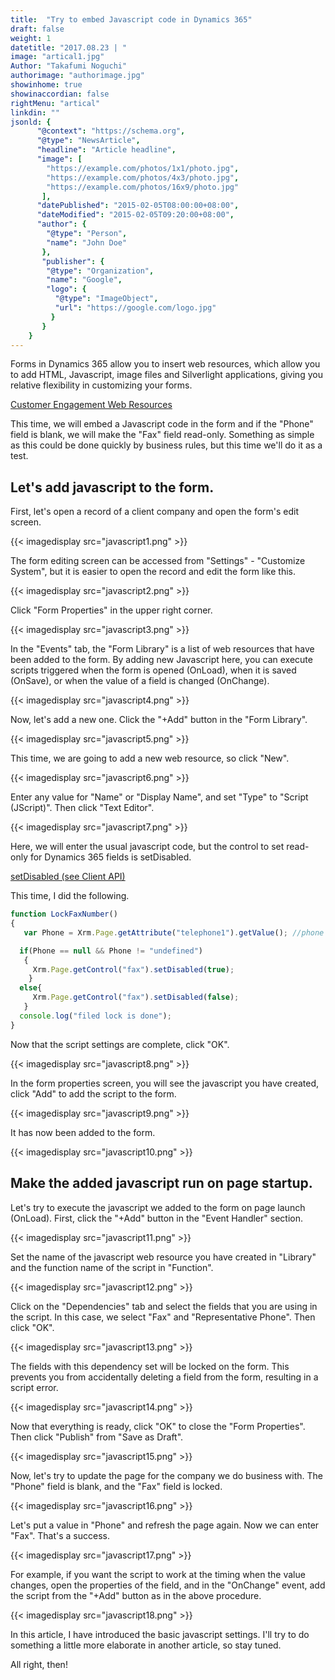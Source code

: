 ```yaml
---
title:  "Try to embed Javascript code in Dynamics 365"
draft: false
weight: 1
datetitle: "2017.08.23 | "
image: "artical1.jpg"
Author: "Takafumi Noguchi"
authorimage: "authorimage.jpg"
showinhome: true
showinaccordian: false
rightMenu: "artical"
linkdin: ""
jsonld: {
      "@context": "https://schema.org",
      "@type": "NewsArticle",
      "headline": "Article headline",
      "image": [
        "https://example.com/photos/1x1/photo.jpg",
        "https://example.com/photos/4x3/photo.jpg",
        "https://example.com/photos/16x9/photo.jpg"
       ],
      "datePublished": "2015-02-05T08:00:00+08:00",
      "dateModified": "2015-02-05T09:20:00+08:00",
      "author": {
        "@type": "Person",
        "name": "John Doe"
       },
       "publisher": {
        "@type": "Organization",
        "name": "Google",
        "logo": {
          "@type": "ImageObject",
          "url": "https://google.com/logo.jpg"
         }
       }
    }
---
```

<!-- Intro  -->
Forms in Dynamics 365 allow you to insert web resources, which allow you to add HTML, Javascript, image files and Silverlight applications, giving you relative flexibility in customizing your forms.

[Customer Engagement Web Resources](https://docs.microsoft.com/ja-jp/dynamics365/customerengagement/on-premises/developer/web-resources)

This time, we will embed a Javascript code in the form and if the "Phone" field is blank, we will make the "Fax" field read-only. Something as simple as this could be done quickly by business rules, but this time we'll do it as a test.


## Let's add javascript to the form.
First, let's open a record of a client company and open the form's edit screen.
<!-- Image= javascript1.png -->
{{< imagedisplay src="javascript1.png" >}}

The form editing screen can be accessed from "Settings" - "Customize System", but it is easier to open the record and edit the form like this.
<!-- Image= javascript2.png -->
{{< imagedisplay src="javascript2.png" >}}

Click "Form Properties" in the upper right corner.
<!-- Image= javascript3.png -->
{{< imagedisplay src="javascript3.png" >}}

In the "Events" tab, the "Form Library" is a list of web resources that have been added to the form. By adding new Javascript here, you can execute scripts triggered when the form is opened (OnLoad), when it is saved (OnSave), or when the value of a field is changed (OnChange).
<!-- Image= javascript4.png -->
{{< imagedisplay src="javascript4.png" >}}

Now, let's add a new one. Click the "+Add" button in the "Form Library".
<!-- Image= javascript5.png -->
{{< imagedisplay src="javascript5.png" >}}

This time, we are going to add a new web resource, so click "New".
<!-- Image= javascript6.png -->
{{< imagedisplay src="javascript6.png" >}}

Enter any value for "Name" or "Display Name", and set "Type" to "Script (JScript)". Then click "Text Editor".
<!-- Image= javascript7.png -->
{{< imagedisplay src="javascript7.png" >}}

Here, we will enter the usual javascript code, but the control to set read-only for Dynamics 365 fields is setDisabled.

[setDisabled (see Client API)](https://docs.microsoft.com/ja-jp/powerapps/developer/model-driven-apps/clientapi/reference/controls/setDisabled)

This time, I did the following.

<!-- Background Box -->
```javascript
function LockFaxNumber()
{ 
   var Phone = Xrm.Page.getAttribute("telephone1").getValue(); //phone

  if(Phone == null && Phone != "undefined")
   {
     Xrm.Page.getControl("fax").setDisabled(true);
    } 
  else{
     Xrm.Page.getControl("fax").setDisabled(false);
   }    
  console.log("filed lock is done");
}
```

Now that the script settings are complete, click "OK".
<!-- Image= javascript8.png -->
{{< imagedisplay src="javascript8.png" >}}

In the form properties screen, you will see the javascript you have created, click "Add" to add the script to the form.
<!-- Image= javascript9.png -->
{{< imagedisplay src="javascript9.png" >}}

It has now been added to the form.
<!-- Image= javascript10.png -->
{{< imagedisplay src="javascript10.png" >}}

## Make the added javascript run on page startup.
Let's try to execute the javascript we added to the form on page launch (OnLoad). First, click the "+Add" button in the "Event Handler" section.
<!-- Image= javascript11.png -->
{{< imagedisplay src="javascript11.png" >}}

Set the name of the javascript web resource you have created in "Library" and the function name of the script in "Function".
<!-- Image= javascript12.png -->
{{< imagedisplay src="javascript12.png" >}}

Click on the "Dependencies" tab and select the fields that you are using in the script. In this case, we select "Fax" and "Representative Phone". Then click "OK".
<!-- Image= javascript13.png -->
{{< imagedisplay src="javascript13.png" >}}

The fields with this dependency set will be locked on the form. This prevents you from accidentally deleting a field from the form, resulting in a script error.
<!-- Image= javascript14.png -->
{{< imagedisplay src="javascript14.png" >}}

Now that everything is ready, click "OK" to close the "Form Properties". Then click "Publish" from "Save as Draft".
<!-- Image= javascript15.png -->
{{< imagedisplay src="javascript15.png" >}}

Now, let's try to update the page for the company we do business with. The "Phone" field is blank, and the "Fax" field is locked.
<!-- Image= javascript16.png -->
{{< imagedisplay src="javascript16.png" >}}

Let's put a value in "Phone" and refresh the page again. Now we can enter "Fax". That's a success.
<!-- Image= javascript17.png -->
{{< imagedisplay src="javascript17.png" >}}

For example, if you want the script to work at the timing when the value changes, open the properties of the field, and in the "OnChange" event, add the script from the "+Add" button as in the above procedure.
<!-- Image= javascript18.png -->
{{< imagedisplay src="javascript18.png" >}}

In this article, I have introduced the basic javascript settings. I'll try to do something a little more elaborate in another article, so stay tuned.

All right, then!    
&nbsp;
